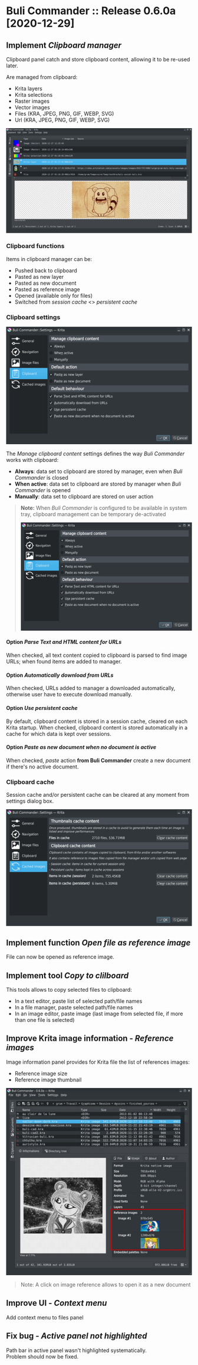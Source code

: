 # Buli Commander :: Release 0.6.0a [2020-12-29]


## Implement *Clipboard manager*

Clipboard panel catch and store clipboard content, allowing it to be re-used later.

Are managed from clipboard:
- Krita layers
- Krita selections
- Raster images
- Vector images
- Files (KRA, JPEG, PNG, GIF, WEBP, SVG)
- Url (KRA, JPEG, PNG, GIF, WEBP, SVG)

![Clipboard cache](https://github.com/Grum999/BuliCommander/raw/master/screenshots/r0-6-0a_clipboard-manager.png)

### Clipboard functions

Items in clipboard manager can be:
- Pushed back to clipboard
- Pasted as new layer
- Pasted as new document
- Pasted as reference image
- Opened (available only for files)
- Switched from _session cache_ <> _persistent cache_

### Clipboard settings

![Clipboard settings](https://github.com/Grum999/BuliCommander/raw/master/screenshots/r0-6-0a_clipboard-settings.png)

The _Manage clipboard content_ settings defines the way _Buli Commander_ works with clipboard:
- **Always**: data set to clipboard are stored by manager, even when _Buli Commander_ is closed
- **When active**: data set to clipboard are stored by manager when _Buli Commander_ is opened
- **Manually**: data set to clipboard are stored on user action

> **Note:** When _Buli Commander_ is configured to be available in system tray, clipboard management can be temporary de-activated
>
> ![Clipboard settings](https://github.com/Grum999/BuliCommander/raw/master/screenshots/r0-6-0a_clipboard-settings.png)


#### Option _Parse Text and HTML content for URLs_
When checked, all text content copied to clipboard is parsed to find image URLs; when found items are added to manager.

#### Option _Automatically download from URLs_
When checked, URLs added to manager a downloaded automatically, otherwise user have to execute download manually.

#### Option _Use persistent cache_
By default, clipboard content is stored in a session cache, cleared on each Krita startup.
When checked, clipboard content is stored automatically in a cache for which data is kept over sessions.

#### Option _Paste as new document when no document is active_
When checked, _paste_ action **from Buli Commander** create a new document if there's no active document.


### Clipboard cache

Session cache and/or persistent cache can be cleared at any moment from settings dialog box.

![Clipboard cache](https://github.com/Grum999/BuliCommander/raw/master/screenshots/r0-6-0a_clipboard-settings-cache.png)


## Implement function *Open file as reference image*

File can now be opened as reference image.

## Implement tool *Copy to clilboard*

This tools allows to copy selected files to clipboard:
- In a text editor, paste list of selected path/file names
- In a file manager, paste selected path/file names
- In an image editor, paste image (last image from selected file, if more than one file is selected)

## Improve Krita image information - *Reference images*

Image information panel provides for Krita file the list of references images:
- Reference image size
- Reference image thumbnail

![Reference image information](https://github.com/Grum999/BuliCommander/raw/master/screenshots/r0-6-0a_infopanel-refimg.jpeg)

> Note: A click on image reference allows to open it as a new document

## Improve UI - *Context menu*

Add context menu to files panel



## Fix bug - *Active panel not highlighted*

Path bar in active panel wasn't highlighted systematically.\
Problem should now be fixed.

